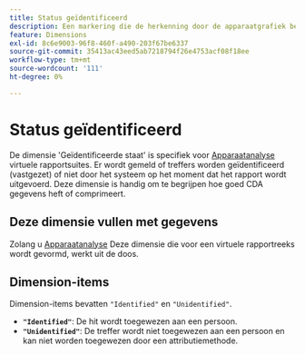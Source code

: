 ```yaml
---
title: Status geïdentificeerd
description: Een markering die de herkenning door de apparaatgrafiek bepaalt.
feature: Dimensions
exl-id: 8c6e9003-96f8-460f-a490-203f67be6337
source-git-commit: 35413ac43eed5ab7218794f26e4753acf08f18ee
workflow-type: tm+mt
source-wordcount: '111'
ht-degree: 0%

---
```


# Status geïdentificeerd

De dimensie &#39;Geïdentificeerde staat&#39; is specifiek voor [Apparaatanalyse](../cda/overview.md) virtuele rapportsuites. Er wordt gemeld of treffers worden geïdentificeerd (vastgezet) of niet door het systeem op het moment dat het rapport wordt uitgevoerd. Deze dimensie is handig om te begrijpen hoe goed CDA gegevens heft of comprimeert.

## Deze dimensie vullen met gegevens

Zolang u [Apparaatanalyse](../cda/overview.md) Deze dimensie die voor een virtuele rapportreeks wordt gevormd, werkt uit de doos.

## Dimension-items

Dimension-items bevatten `"Identified"` en `"Unidentified"`.

* **`"Identified"`**: De hit wordt toegewezen aan een persoon.
* **`"Unidentified"`**: De treffer wordt niet toegewezen aan een persoon en kan niet worden toegewezen door een attributiemethode.
